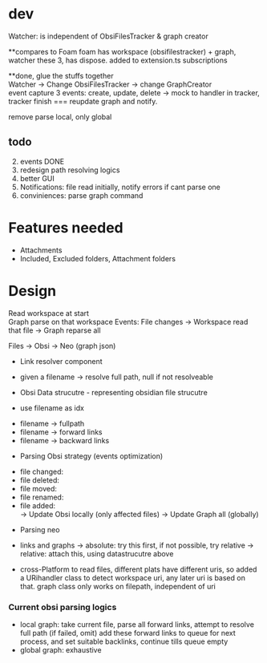 # dev    
 

Watcher: is independent of ObsiFilesTracker & graph creator    

**compares to Foam 
foam has workspace (obsifilestracker) + graph, watcher 
these 3, has dispose. added to extension.ts subscriptions


**done, glue the stuffs together  
Watcher -> Change ObsiFilesTracker -> change GraphCreator  
event capture 3 events: create, update, delete -> mock to handler in tracker, tracker finish === reupdate graph and notify.



remove parse local, only global 

## todo     
2. events   DONE 
3. redesign path resolving logics 
4. better GUI  
5. Notifications: file read initially,  notify errors  if cant parse one
6. conviniences: parse graph command

# Features needed 
- Attachments 
- Included, Excluded folders, Attachment folders

# Design   

Read workspace at start  
Graph parse on that workspace
Events: File changes -> Workspace read that file -> Graph reparse all  

Files -> Obsi -> Neo (graph json)
+ Link resolver component 
- given a filename -> resolve full path, null if not resolveable 

+ Obsi Data strucutre - representing obsidian file strucutre 
* use filename as idx
- filename -> fullpath  
- filename -> forward links  
- filename -> backward links  

<!-- + Parsing Obsi strategy (optimization)
- file changed: update forward links of that file O(1)
- file deleted: delete that file entry, from list of backlinks, remove file from there
- file moved: doesnt matter
- file renamed: if fullpath == file ? update : ignore  
- file added: add that file entry, if filename not overlap ? add : ignore  -->


+ Parsing Obsi strategy (events optimization)
- file changed: 
- file deleted:
- file moved: 
- file renamed: 
- file added:   
-> Update Obsi locally (only affected files)  -> Update Graph all (globally)

+ Parsing neo 


<!-- + When to parse / update above data structure  (performance issue) 
- cache tree to file (if possible on vscode) 
- parsing whole tree on startup, interval (while parsing, use previous cache tree), 
-> since relying on mostly events is risky -->








+ links and graphs 
-> absolute: try this first, if not possible, try relative 
-> relative: attach this, using datastrucutre above

+ cross-Platform 
to read files, different plats have different uris, so added a URihandler class to detect workspace uri, any later uri is based on that. 
graph class only works on filepath, independent of uri 




### Current obsi parsing logics 
- local graph: take current file, parse all forward links, attempt to resolve full path (if failed, omit) add these forward links to queue for next process, and set suitable backlinks, continue tills queue empty 
- global graph: exhaustive

